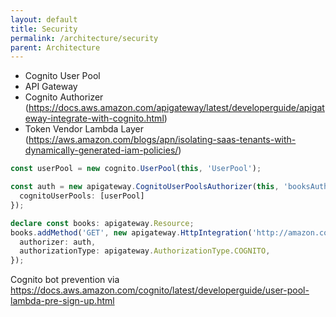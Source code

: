 ```yaml
---
layout: default
title: Security
permalink: /architecture/security
parent: Architecture
---
```


* Cognito User Pool
* API Gateway
* Cognito Authorizer (https://docs.aws.amazon.com/apigateway/latest/developerguide/apigateway-integrate-with-cognito.html)
* Token Vendor Lambda Layer (https://aws.amazon.com/blogs/apn/isolating-saas-tenants-with-dynamically-generated-iam-policies/)

```typescript
const userPool = new cognito.UserPool(this, 'UserPool');

const auth = new apigateway.CognitoUserPoolsAuthorizer(this, 'booksAuthorizer', {
  cognitoUserPools: [userPool]
});

declare const books: apigateway.Resource;
books.addMethod('GET', new apigateway.HttpIntegration('http://amazon.com'), {
  authorizer: auth,
  authorizationType: apigateway.AuthorizationType.COGNITO,
});
```

Cognito bot prevention via https://docs.aws.amazon.com/cognito/latest/developerguide/user-pool-lambda-pre-sign-up.html